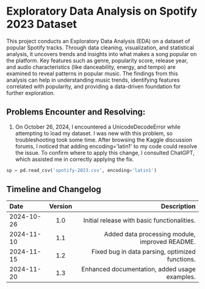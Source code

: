
# Exploratory Data Analysis on Spotify 2023 Dataset

This project conducts an Exploratory Data Analysis (EDA) on a dataset of popular Spotify tracks. Through data cleaning, visualization, and statistical analysis, it uncovers trends and insights into what makes a song popular on the platform. Key features such as genre, popularity score, release year, and audio characteristics (like danceability, energy, and tempo) are examined to reveal patterns in popular music. The findings from this analysis can help in understanding music trends, identifying features correlated with popularity, and providing a data-driven foundation for further exploration.

## Problems Encounter and Resolving: 

1. On October 26, 2024, I encountered a UnicodeDecodeError while attempting to load my dataset. I was new with this problem, so troubleshooting took some time. After browsing the Kaggle discussion forums, I noticed that adding encoding='latin1' to my code could resolve the issue. To confirm where to apply this change, I consulted ChatGPT, which assisted me in correctly applying the fix.
   
```python
sp = pd.read_csv('spotify-2023.csv', encoding='latin1') 
```



## Timeline and Changelog

| Date       | Version | Description                                     |
|:-----------|:-------:|------------------------------------------------:|
| 2024-10-26 | 1.0  | Initial release with basic functionalities.    |
| 2024-11-10 | 1.1  | Added data processing module, improved README. |
| 2024-11-15 | 1.2  | Fixed bug in data parsing, optimized functions. |
| 2024-11-20 | 1.3  | Enhanced documentation, added usage examples.   |

